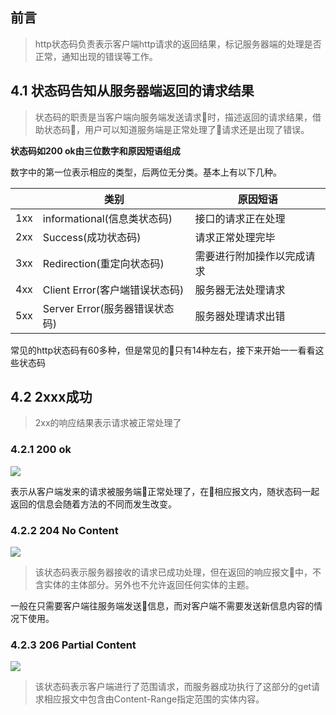 ## 前言

> http状态码负责表示客户端http请求的返回结果，标记服务器端的处理是否正常，通知出现的错误等工作。

## 4.1 状态码告知从服务器端返回的请求结果

> 状态码的职责是当客户端向服务端发送请求时，描述返回的请求结果，借助状态码，用户可以知道服务端是正常处理了请求还是出现了错误。

**状态码如200 ok由三位数字和原因短语组成**

数字中的第一位表示相应的类型，后两位无分类。基本上有以下几种。

|  | 类别 | 原因短语 |
| ------| ------ | ------ |
| 1xx | informational(信息类状态码) | 接口的请求正在处理 |
| 2xx | Success(成功状态码) | 请求正常处理完毕 |
| 3xx | Redirection(重定向状态码) | 需要进行附加操作以完成请求 |
| 4xx | Client Error(客户端错误状态码) | 服务器无法处理请求 |
| 5xx | Server Error(服务器错误状态码) | 服务器处理请求出错 |

常见的http状态码有60多种，但是常见的只有14种左右，接下来开始一一看看这些状态码

## 4.2 2xxx成功

> 2xx的响应结果表示请求被正常处理了

### 4.2.1 200 ok

![](http://odssgnnpf.bkt.clouddn.com/2xx@2x.png)

表示从客户端发来的请求被服务端正常处理了，在相应报文内，随状态码一起返回的信息会随着方法的不同而发生改变。

### 4.2.2 204 No Content

![](http://odssgnnpf.bkt.clouddn.com/204@2x.png)

> 该状态码表示服务器接收的请求已成功处理，但在返回的响应报文中，不含实体的主体部分。另外也不允许返回任何实体的主题。

一般在只需要客户端往服务端发送信息，而对客户端不需要发送新信息内容的情况下使用。

### 4.2.3 206 Partial Content

![](http://odssgnnpf.bkt.clouddn.com/206@2x.png)

> 该状态码表示客户端进行了范围请求，而服务器成功执行了这部分的get请求相应报文中包含由Content-Range指定范围的实体内容。